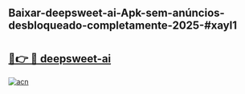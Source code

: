 ## Baixar-deepsweet-ai-Apk-sem-anúncios-desbloqueado-completamente-2025-#xayl1

# <h2><a href="https://ainizakaria.my?title=deepsweet-ai&ref=22M">🔗👉 🔴 deepsweet-ai</a></h2>

[![acn](https://github.com/user-attachments/assets/0f9c940e-d8b0-45ae-aac7-cd30a18b3e1c)](https://ainizakaria.my?title=deepsweet-ai&ref=22M)

